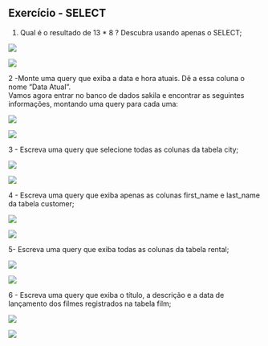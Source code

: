   

## Exercício - SELECT

  

  

1.  Qual é o resultado de 13 * 8 ? Descubra usando apenas o SELECT;
    

  

![](https://lh3.googleusercontent.com/PF4-pVMlbUEsMhOBbphT4VRGhS5ASbqgC6-N47dedFX0Hu4NbneUMdTKGuPKM-AzNF6DDKKUsqTXOqtsdsMwTcnjO9t5eHDWq8zFqwmQWLF96IxxmQbdDxi5z75BRAAP42hYINkoCMfhpKd33f10Iug)

![](https://lh3.googleusercontent.com/R5eWCSzkdKXAH1VrCV2F7VUaB2NWKbTUyxJR4PKdrt5Tw88Eydl0zEf1nvD5IdmFZp60gOyVThn6NALa-8n-_S1uLeueBjHuUUdMFT_MWYPqk6RuFq3-z0W88rr5cYGWoIdThc6jJnDKaY4GZrQy1jA)

  
  

2 -Monte uma query que exiba a data e hora atuais. Dê a essa coluna o nome “Data Atual”.  
Vamos agora entrar no banco de dados sakila e encontrar as seguintes informações, montando uma query para cada uma:

  

![](https://lh6.googleusercontent.com/rNwmHT3FTCy-7bVtFFstUfqrhnGKQkV5SlIsUanOqc9NGcvIljYiPn25dEdtAOd3XsBiYCM-5XXYfurhtq2B7xsyvCoGHJJAWeOQcr4Wg5ooxdpNDhxcPWATreE-D1vCybWcDs32fXO7tAL-xSUcYTM)

![](https://lh4.googleusercontent.com/0r5UJTQxmDuhFhHy-6R4qQY4Rf7gEfs94BT8xDgJJhM5U_mE2s8d1sII2s7Gn8W_ceSD86E4Nfkn5lj4ogVXERzP7feJ0QOAc_Oy1tbHrTUFHNpBnkXMh23WT_QlK3juh3PGTRAHrakHKLk3tUWM9E4)

  

  

3 - Escreva uma query que selecione todas as colunas da tabela city;

![](https://lh4.googleusercontent.com/OvcwIWqsNjTJQfu8jesJSPKztzWwoBLiE9saGw3d67_vxTndmN_K9yCLqCM-3ce_IwIozFuB5ORrVvnCi3Cqi7pl9Lkk-aTBPfg-MYc8MMbdEdOcR0e_XL6G78iyS2yLwF6WJIz5RXb_MLwdR9Mj24E)

![](https://lh6.googleusercontent.com/wi-ahYRSQLXnDQytBdUlHk_J-ah_Um7jhl-AmFSzjiY-Lx6FT76jl0e5nudQvai4suTvkuDaSYEHuOr1Mg5XE1__EQD4FUD4VtxjlcRTK6-eC6CyaoT7yFjFrcSNKHSz1M6SwxQLL3cGLjmSgazEW7Q)

  
  
  

4 - Escreva uma query que exiba apenas as colunas first_name e last_name da tabela customer;

  

![](https://lh4.googleusercontent.com/J5bJZlrsIm3r7jFhZgPpUgxIhpvTFBy1Ti3CjdOTgRAuqQIwCIT-unMkk_ZT971RGyP7hVjm-OtwH2NJ2y8lhg6E3adxlmoa43IPvyk7dAOPCCowpbj9K0Kj7z0oQmdUU4INUACjbjFuZL_ne9ppm0k)

![](https://lh4.googleusercontent.com/KtbdWEdIFQxkEAcPPSspSGQD0GhuJaov7qa4BkunEq5baSm9EFAT9XRyiK-jV8gwatHFOrMMK8Jy6WIxBHxTyCiP_qGHfxa396POLPsaJws0dwd69DzGtjIyuag5Hh7cjcrMuOT6hGYLm5Mls8MyMGo)

  
  
  

5- Escreva uma query que exiba todas as colunas da tabela rental;

  

![](https://lh3.googleusercontent.com/C13upFp5iSWG5-V4ONE50rTj413aUszVf2qjUobMC784klzp3Lorvu7F1urVOv-CDPOxG_ofdL9GVejh2BvdoI-sbaDGQfzS05Kg7iT2BugIkgWIUWgN5ePC2peNiAPfZSwXXxQW44Rb7Lh93v1-R1g)

![](https://lh6.googleusercontent.com/Yr9ni19LWSaAgNbIiF5Sfh6SkUkiqB6lLLS-Xk6xqWsp2fEMfVfKJDqQ2vwW5HT9UL5L80qUEpUSeVpxffSbBQIixbIGjBM4NDO18ZmED3lmtQWEIRigqP6S5VxiDPmF8TkHl-tK7EdEBRDQblYKem8)

  
  
  

6 - Escreva uma query que exiba o título, a descrição e a data de lançamento dos filmes registrados na tabela film;

  

![](https://lh4.googleusercontent.com/iqyT8VINinYcn8KIjd-KQ6cleYa7JFE8VkueplXjKllLNlhTNy6lkcCHJkOeCCYVItb1R027QVMM0Y8TPzCncdN__AiP76Dna434zmmBC13WTQDUcL88mFgmuNWXDkzfamd37edXA9SLcOucQaYKLJE)

  

![](https://lh6.googleusercontent.com/1JKRjrjXGSwygKe-QKpo5fYgKlcLYrPKtkMEyfs-j48R3cMnjwLID5GZwv2PYbS27vPisZmR0W7xOwtakK-9nWDqUVZk0eLBaXGvqHqBVg_5bALoi90lNfD7TfBl5OB19-O832B9OcjiUZX5btsECdM)